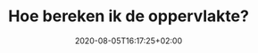 ---
title: "Hoe bereken ik de oppervlakte?"
date: 2020-08-05T16:17:25+02:00
weight: 9
draft: true
description: "In deze les leren we de oppervlakte berekenen van driehoeken, vierhoeken, cirkels en ruimtefiguren zoals kubussen, balken..." 
tags: ["Metend rekenen", "Vlakke figuren", "Ruimtefiguren", "Oppervlakte", "Vierhoeken", "Cirkel", "Driehoeken",]
images: []
---